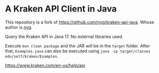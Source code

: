 # A Kraken API Client in Java
This repository is a fork of https://github.com/nyg/kraken-api-java. Whose author is [nyg](https://github.com/nyg).

Query the Kraken API in Java 17. No external libraries used.

Execute `mvn clean package` and the JAR will be in the `target` folder. After that, `Examples.java` can also be executed using `java -cp target/classes edu/self/kraken/Examples`.

https://www.kraken.com/en-us/help/api


